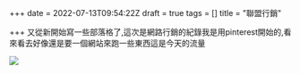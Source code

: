 +++
date = 2022-07-13T09:54:22Z
draft = true
tags = []
title = "聯盟行銷"

+++
又從新開始寫一些部落格了,這次是網路行銷的紀錄我是用pinterest開始的,看來看去好像還是要一個網站來跑一些東西這是今天的流量

![](https://ipfs.io/ipfs/QmdpMYLAXFF4durfWb1vDPqPBC6GMTPfEqvBXjemrMLM3X?filename=SharedScreenshot.jpg)
